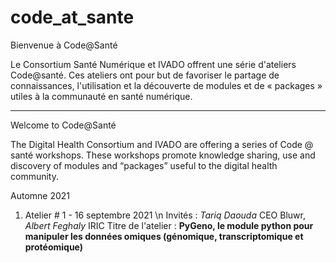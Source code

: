 # code_at_sante
Bienvenue à Code@Santé

Le Consortium Santé Numérique et IVADO offrent une série d'ateliers Code@santé. Ces ateliers ont pour but de favoriser le partage de connaissances, l'utilisation et la découverte de modules et de « packages » utiles à la communauté en santé numérique.

-------------------------------------------------------------------------------

Welcome to Code@Santé

The Digital Health Consortium and IVADO are offering a series of Code @ santé workshops. These workshops promote knowledge sharing, use and discovery of modules and “packages” useful to the digital health community.

Automne 2021

1. Atelier # 1 - 16 septembre 2021 \n
    Invités : *Tariq Daouda* CEO Bluwr, *Albert Feghaly* IRIC
    Titre de l'atelier : **PyGeno, le module python pour manipuler les données omiques (génomique, transcriptomique et protéomique)**
